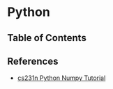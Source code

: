 # Python

## Table of Contents

## References

- [cs231n Python Numpy Tutorial](https://cs231n.github.io/python-numpy-tutorial/)
